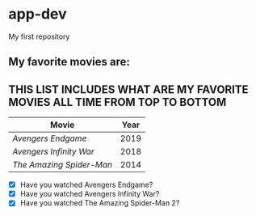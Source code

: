 # app-dev
My first repository
## My favorite movies are:
## THIS LIST INCLUDES WHAT ARE MY FAVORITE MOVIES ALL TIME FROM TOP TO BOTTOM
| **Movie** | **Year** |
| ----------- | ----------- |
| *Avengers Endgame* | 2019 | 
| *Avengers Infinity War* | 2018 |
| *The Amazing Spider-Man* | 2014 |
- [x] Have you watched Avengers Endgame?
- [x] Have you watched Avengers Infinity War?
- [x] Have you watched The Amazing Spider-Man 2?
